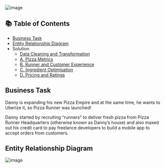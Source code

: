 ![image](https://github.com/omarkhalled/8-Week-SQL-Challenge/assets/90888020/4cd8f152-d005-40ef-93b1-1f6cd96ff8dd)

## 📚 Table of Contents
- [Business Task](#business-task)
- [Entity Relationship Diagram](#entity-relationship-diagram)
- Solution
  - [Data Cleaning and Transformation](#-data-cleaning--transformation)
  - [A. Pizza Metrics](#a-pizza-metrics)
  - [B. Runner and Customer Experience](#b-runner-and-customer-experience)
  - [C. Ingredient Optimisation](#c-ingredient-optimisation)
  - [D. Pricing and Ratings](#d-pricing-and-ratings)
 
## Business Task
Danny is expanding his new Pizza Empire and at the same time, he wants to Uberize it, so Pizza Runner was launched!

Danny started by recruiting “runners” to deliver fresh pizza from Pizza Runner Headquarters (otherwise known as Danny’s house) and also maxed out his credit card to pay freelance developers to build a mobile app to accept orders from customers. 

## Entity Relationship Diagram
![image](https://github.com/omarkhalled/8-Week-SQL-Challenge/assets/90888020/92cd5aca-e337-4ebe-a50b-82a34b20befa)
